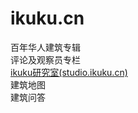 ikuku.cn
========


百年华人建筑专辑  
评论及观察员专栏  
[ikuku研究室(studio.ikuku.cn)](https://github.com/caadxyz/ikuku.cn/wiki/studio)   
建筑地图  
建筑问答  
